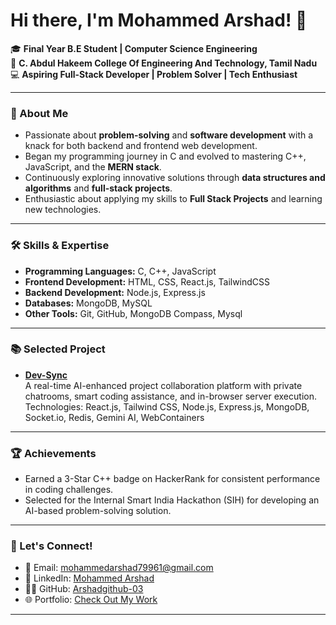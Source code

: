 # Hi there, I'm Mohammed Arshad! 👋

🎓 **Final Year B.E Student | Computer Science Engineering**  
📍 **C. Abdul Hakeem College Of Engineering And Technology, Tamil Nadu**  
💻 **Aspiring Full-Stack Developer | Problem Solver | Tech Enthusiast**  

---

### 🚀 About Me
- Passionate about **problem-solving** and **software development** with a knack for both backend and frontend web development.  
- Began my programming journey in C and evolved to mastering C++, JavaScript, and the **MERN stack**.  
- Continuously exploring innovative solutions through **data structures and algorithms** and **full-stack projects**.  
- Enthusiastic about applying my skills to **Full Stack Projects** and learning new technologies.

---

### 🛠️ Skills & Expertise
- **Programming Languages:** C, C++, JavaScript  
- **Frontend Development:** HTML, CSS, React.js, TailwindCSS  
- **Backend Development:** Node.js, Express.js  
- **Databases:** MongoDB, MySQL  
- **Other Tools:** Git, GitHub, MongoDB Compass, Mysql

---

### 📚 Selected Project
- [**Dev-Sync**](https://ai-enhanced-collaboration-platform-for-8srm.onrender.com/)  
  A real-time AI-enhanced project collaboration platform with private chatrooms, smart coding assistance, and in-browser server execution.
  Technologies: React.js, Tailwind CSS, Node.js, Express.js, MongoDB, Socket.io, Redis, Gemini AI, WebContainers
  

---

### 🏆 Achievements
- Earned a 3-Star C++ badge on HackerRank for consistent performance in coding challenges.
- Selected for the Internal Smart India Hackathon (SIH) for developing an AI-based problem-solving solution.

---

### 🌱 Let's Connect!
- 📧 Email: [mohammedarshad79961@gmail.com](mailto:mohammedarshad79961@gmail.com)  
- 💼 LinkedIn: [Mohammed Arshad](https://www.linkedin.com/in/mohammedarshad79961)  
- 🧑‍💻 GitHub: [Arshadgithub-03](https://github.com/Arshadgithub-03)  
- 🌐 Portfolio: [Check Out My Work](https://arshadgithub-03.github.io/workfolio/)  

---
